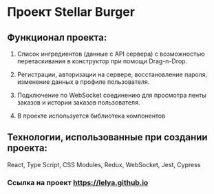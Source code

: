 # Проект Stellar Burger
## Функционал проекта:

1. Список ингредиентов (данные с API сервера) с возможностью перетаскивания в конструктор при помощи Drag-n-Drop.

2. Регистрации, авторизации на сервере, восстановление пароля, изменение данных в профиле пользователя.

3. Подключение по WebSocket соединению для просмотра ленты заказов и истории заказов пользователя.

4. В проекте используется библиотека компонентов

## Технологии, использованные при создании проекта:
   React, Type Script, CSS Modules, Redux, WebSocket, Jest, Cypress
   
### Ссылка на проект https://lelya.github.io

